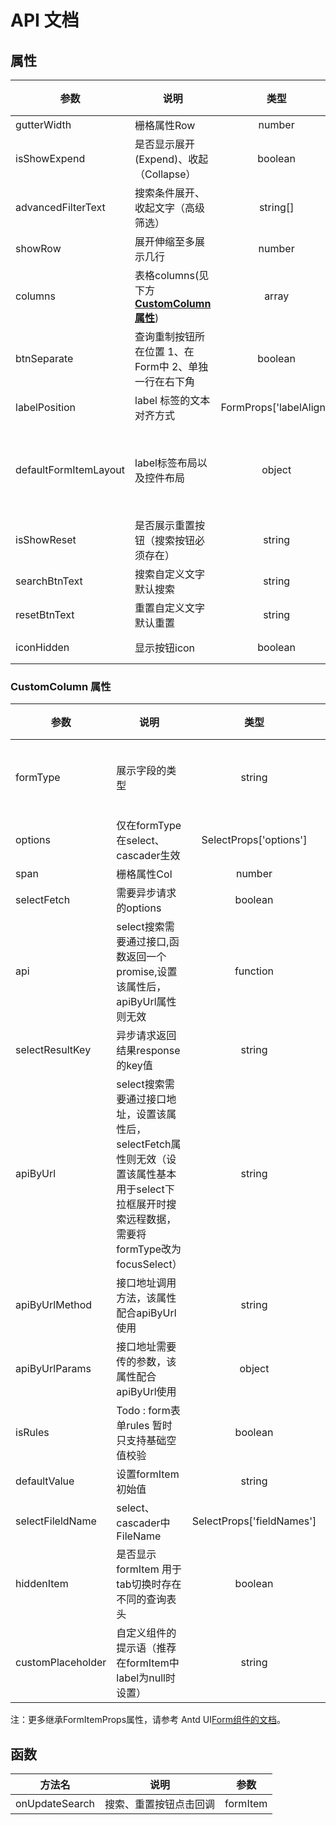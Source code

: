 # API 文档

## 属性

| 参数                  | 说明                                                           |          类型           | 可选值      |                                             默认值                                             |
| --------------------- | -------------------------------------------------------------- | :---------------------: | ----------- | :--------------------------------------------------------------------------------------------: |
| gutterWidth           | 栅格属性Row                                                    |         number          | -           |                                               24                                               |
| isShowExpend          | 是否显示展开(Expend)、收起（Collapse）                         |         boolean         | true、false |                                             false                                              |
| advancedFilterText    | 搜索条件展开、收起文字（高级筛选）                             |        string[]         | -           |                                      [ Collapse, Expend ]                                      |
| showRow               | 展开伸缩至多展示几行                                           |         number          | -           |                                               -                                                |
| columns               | 表格columns(见下方[**CustomColumn 属性**](#CustomColumn-属性)) |          array          | -           |                                               -                                                |
| btnSeparate           | 查询重制按钮所在位置 1、在Form中 2、单独一行在右下角           |         boolean         | true、false |                                              true                                              |
| labelPosition         | label 标签的文本对齐方式                                       | FormProps['labelAlign'] | left、right |                                              left                                              |
| defaultFormItemLayout | label标签布局以及控件布局                                      |         object          | -           | {labelCol: {xs: { span: 24 },sm: { span: 6 }},wrapperCol: {xs: { span: 24 },sm: { span: 18 }}} |
| isShowReset           | 是否展示重置按钮（搜索按钮必须存在）                           |         string          | true、false |                                              true                                              |
| searchBtnText         | 搜索自定义文字 默认搜索                                        |         string          | -           |                                              搜索                                              |
| resetBtnText          | 重置自定义文字 默认重置                                        |         string          | -           |                                              重置                                              |
| iconHidden            | 显示按钮icon                                                   |         boolean         | true、false |                                             false                                              |

### CustomColumn 属性

| 参数              | 说明                                                                                                                                               |           类型            | 可选值                                                  | 默认值 |
| ----------------- | -------------------------------------------------------------------------------------------------------------------------------------------------- | :-----------------------: | ------------------------------------------------------- | :----: |
| formType          | 展示字段的类型                                                                                                                                     |          string           | input、normalSelect、cascader、date-picker、focusSelect |   -    |
| options           | 仅在formType在select、cascader生效                                                                                                                 |  SelectProps['options']   | -                                                       |   -    |
| span              | 栅格属性Col                                                                                                                                        |          number           | -                                                       |   6    |
| selectFetch       | 需要异步请求的options                                                                                                                              |          boolean          | true、false                                             | false  |
| api               | select搜索需要通过接口,函数返回一个promise,设置该属性后，apiByUrl属性则无效                                                                        |         function          | -                                                       |   -    |
| selectResultKey   | 异步请求返回结果response的key值                                                                                                                    |          string           | -                                                       |  data  |
| apiByUrl          | select搜索需要通过接口地址，设置该属性后，selectFetch属性则无效（设置该属性基本用于select下拉框展开时搜索远程数据，需要将formType改为focusSelect） |          string           | -                                                       |   -    |
| apiByUrlMethod    | 接口地址调用方法，该属性配合apiByUrl使用                                                                                                           |          string           | get、post                                               |   -    |
| apiByUrlParams    | 接口地址需要传的参数，该属性配合apiByUrl使用                                                                                                       |          object           | -                                                       |   -    |
| isRules           | Todo : form表单rules 暂时只支持基础空值校验                                                                                                        |          boolean          | -                                                       | false  |
| defaultValue      | 设置formItem初始值                                                                                                                                 |          string           | -                                                       |   -    |
| selectFileldName  | select、cascader中FileName                                                                                                                         | SelectProps['fieldNames'] | -                                                       |  null  |
| hiddenItem        | 是否显示formItem 用于tab切换时存在不同的查询表头                                                                                                   |          boolean          | -                                                       | false  |
| customPlaceholder | 自定义组件的提示语（推荐在formItem中label为null时设置）                                                                                            |          string           | -                                                       |  null  |

注：更多继承FormItemProps属性，请参考 Antd UI[Form组件的文档](https://ant-design.antgroup.com/components/form-cn)。

## 函数

| 方法名         | 说明                   | 参数     |
| -------------- | ---------------------- | -------- |
| onUpdateSearch | 搜索、重置按钮点击回调 | formItem |
